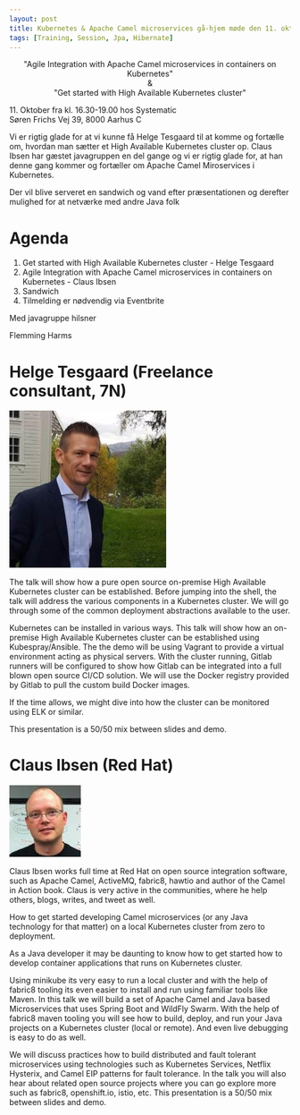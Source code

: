 ```yaml
---
layout: post
title: Kubernetes & Apache Camel microservices gå-hjem møde den 11. okt hos Systematic i Aarhus
tags: [Training, Session, Jpa, Hibernate]
---
```


<p align="center">
"Agile Integration with Apache Camel microservices in containers on Kubernetes"<br>
&<br>
"Get started with High Available Kubernetes cluster"
</p>

11\. Oktober fra kl. 16.30-19.00 hos Systematic  
Søren Frichs Vej 39, 8000 Aarhus C

Vi er rigtig glade for at vi kunne få Helge Tesgaard til at komme og fortælle om, hvordan man sætter et High Available Kubernetes cluster op. Claus Ibsen har gæstet javagruppen en del gange og vi er rigtig glade for, at han denne gang kommer og fortæller om Apache Camel Miroservices i Kubernetes.

Der vil blive serveret en sandwich og vand efter præsentationen og derefter mulighed for at netværke med andre Java folk

# Agenda

1. Get started with High Available Kubernetes cluster - Helge Tesgaard
2. Agile Integration with Apache Camel microservices in containers on Kubernetes - Claus Ibsen
3. Sandwich
4. Tilmelding er nødvendig via Eventbrite

Med javagruppe hilsner

Flemming Harms

# Helge Tesgaard (Freelance consultant, 7N)

![](/assets/img/speakers/helgetesgaard.jpg)

The talk will show how a pure open source on-premise High Available Kubernetes cluster can be established. 
Before jumping into the shell, the talk will address the various components in a Kubernetes cluster. We will go through some of the common deployment abstractions available to the user. 

Kubernetes can be installed in various ways. This talk will show how an on-premise High Available Kubernetes cluster can be established using Kubespray/Ansible. The the demo will be using Vagrant to provide a virtual environment acting as physical servers. 
With the cluster running, Gitlab runners will be configured to show how Gitlab can be integrated into a full blown open source CI/CD solution. We will use the Docker registry provided by Gitlab to pull the custom build Docker images.  
 
If the time allows, we might dive into how the cluster can be monitored using ELK or similar. 
 
This presentation is a 50/50 mix between slides and demo.
 
# Claus Ibsen (Red Hat)
![](/assets/img/speakers/clausibsen.jpg)

Claus Ibsen works full time at Red Hat on open source integration software, such as Apache Camel, ActiveMQ, fabric8, hawtio and author of the Camel in Action book. Claus is very active in the communities, where he help others, blogs, writes, and tweet as well.

How to get started developing Camel microservices (or any Java technology for that matter) on a local Kubernetes cluster from zero to deployment.

As a Java developer it may be daunting to know how to get started how to develop container applications that runs on Kubernetes cluster. 

Using minikube its very easy to run a local cluster and with the help of fabric8 tooling its even easier to install and run using familiar tools like Maven. In this talk we will build a set of Apache Camel and Java based Microservices that uses Spring Boot and WildFly Swarm. With the help of fabric8 maven tooling you will see how to build, deploy, and run your Java projects on a Kubernetes cluster (local or remote). And even live debugging is easy to do as well. 

We will discuss practices how to build distributed and fault tolerant microservices using technologies such as Kubernetes Services, Netflix Hysterix, and Camel EIP patterns for fault tolerance. In the talk you will also hear about related open source projects where you can go explore more such as fabric8, openshift.io, istio, etc. This presentation is a 50/50 mix between slides and demo.